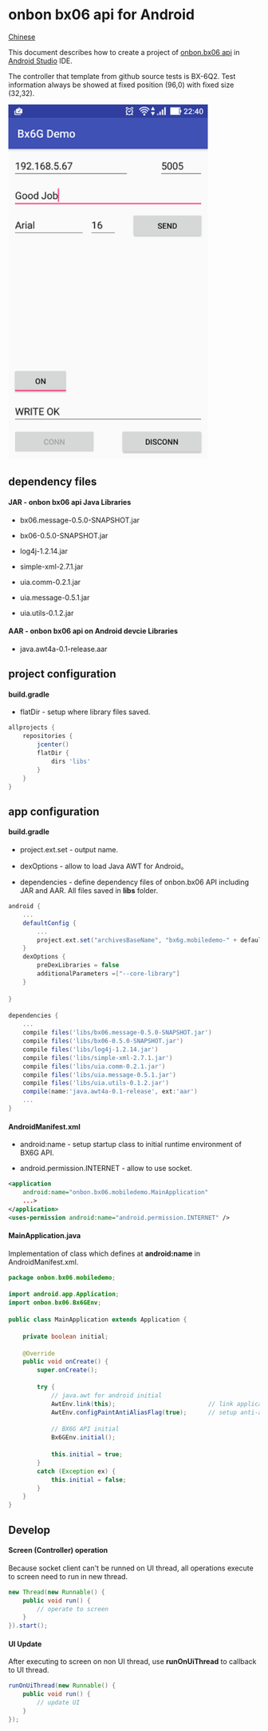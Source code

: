 onbon bx06 api for Android
=====================
[Chinese](README.md)

This document describes how to create a project of [onbon.bx06 api](https://github.com/api2doc/onbon.bx06.api) in [Android Studio](https://developer.android.com/studio/index.html) IDE.

The controller that template from github source tests is BX-6Q2. Test information always be showed at fixed position (96,0) with fixed size (32,32).

<img src="images/screenshot1.png" alt="Sample" width="400" />

## dependency files

#### JAR - onbon bx06 api Java Libraries
* bx06.message-0.5.0-SNAPSHOT.jar

* bx06-0.5.0-SNAPSHOT.jar

* log4j-1.2.14.jar

* simple-xml-2.7.1.jar

* uia.comm-0.2.1.jar

* uia.message-0.5.1.jar

* uia.utils-0.1.2.jar

#### AAR - onbon bx06 api on Android devcie Libraries
* java.awt4a-0.1-release.aar

## project configuration

#### build.gradle

* flatDir - setup where library files saved.

``` gradle
allprojects {
    repositories {
        jcenter()
        flatDir {
            dirs 'libs'
        }
    }
}
```

## app configuration

#### build.gradle

* project.ext.set - output name.

* dexOptions - allow to load Java AWT for Android。

* dependencies - define dependency files of onbon.bx06 API including JAR and AAR. All files saved in __libs__ folder.


``` gradle
android {
    ...
    defaultConfig {
        ...
        project.ext.set("archivesBaseName", "bx6g.mobiledemo-" + defaultConfig.versionName);
    }
    dexOptions {
        preDexLibraries = false
        additionalParameters =["--core-library"]
    }

}

dependencies {
    ...
    compile files('libs/bx06.message-0.5.0-SNAPSHOT.jar')
    compile files('libs/bx06-0.5.0-SNAPSHOT.jar')
    compile files('libs/log4j-1.2.14.jar')
    compile files('libs/simple-xml-2.7.1.jar')
    compile files('libs/uia.comm-0.2.1.jar')
    compile files('libs/uia.message-0.5.1.jar')
    compile files('libs/uia.utils-0.1.2.jar')
    compile(name:'java.awt4a-0.1-release', ext:'aar')
    ...
}

```

#### AndroidManifest.xml

* android:name - setup startup class to initial runtime environment of BX6G API.

* android.permission.INTERNET - allow to use socket.

``` XML
<application
    android:name="onbon.bx06.mobiledemo.MainApplication"
    ...>
</application>
<uses-permission android:name="android.permission.INTERNET" />
```


#### MainApplication.java

Implementation of class which defines at __android:name__ in AndroidManifest.xml.

``` Java
package onbon.bx06.mobiledemo;

import android.app.Application;
import onbon.bx06.Bx6GEnv;

public class MainApplication extends Application {

    private boolean initial;

    @Override
    public void onCreate() {
        super.onCreate();

        try {
            // java.awt for android initial
            AwtEnv.link(this);                          // link application and AWT
            AwtEnv.configPaintAntiAliasFlag(true);      // setup anti-alias flag.

            // BX6G API initial
            Bx6GEnv.initial();

            this.initial = true;
        }
        catch (Exception ex) {
            this.initial = false;
        }
    }
}
```

## Develop

#### Screen (Controller) operation
Because socket client can't be runned on UI thread, all operations execute to screen need to run in new thread.
``` Java
new Thread(new Runnable() {
    public void run() {
        // operate to screen
    }
}).start();
```

#### UI Update
After executing to screen on non UI thread, use __runOnUiThread__ to callback to UI thread.
``` Java
runOnUiThread(new Runnable() {
    public void run() {
        // update UI
    }
});
```
